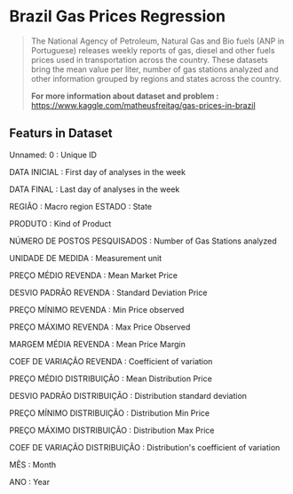 # Brazil Gas Prices Regression
> The National Agency of Petroleum, Natural Gas and Bio fuels (ANP in Portuguese) releases weekly reports of gas, diesel and other fuels prices used in transportation across the country. These datasets bring the mean value per liter, number of gas stations analyzed and other information grouped by regions and states across the country.
> 
> **For more information about dataset and problem :** https://www.kaggle.com/matheusfreitag/gas-prices-in-brazil

## **Featurs in Dataset**

Unnamed: 0 : Unique ID

DATA INICIAL : First day of analyses in the week

DATA FINAL : Last day of analyses in the week

REGIÃO : Macro region
ESTADO : State

PRODUTO : Kind of Product

NÚMERO DE POSTOS PESQUISADOS : Number of Gas Stations analyzed

UNIDADE DE MEDIDA : Measurement unit

PREÇO MÉDIO REVENDA : Mean Market Price

DESVIO PADRÃO REVENDA : Standard Deviation Price

PREÇO MÍNIMO REVENDA : Min Price observed

PREÇO MÁXIMO REVENDA : Max Price Observed

MARGEM MÉDIA REVENDA : Mean Price Margin

COEF DE VARIAÇÃO REVENDA : Coefficient of variation

PREÇO MÉDIO DISTRIBUIÇÃO : Mean Distribution Price

DESVIO PADRÃO DISTRIBUIÇÃO : Distribution standard deviation

PREÇO MÍNIMO DISTRIBUIÇÃO : Distribution Min Price

PREÇO MÁXIMO DISTRIBUIÇÃO : Distribution Max Price

COEF DE VARIAÇÃO DISTRIBUIÇÃO : Distribution's coefficient of variation

MÊS : Month

ANO : Year

 
